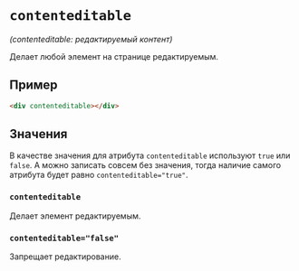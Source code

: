 # `contenteditable`

_(contenteditable: редактируемый контент)_

Делает любой элемент на странице редактируемым.

## Пример

```HTML
<div contenteditable></div>
```

## Значения

В качестве значения для атрибута `contenteditable` используют `true` или `false`. А можно записать совсем без значения, тогда наличие самого атрибута будет равно `contenteditable="true"`.

### `contenteditable`

Делает элемент редактируемым.

### `contenteditable="false"`

Запрещает редактирование.
